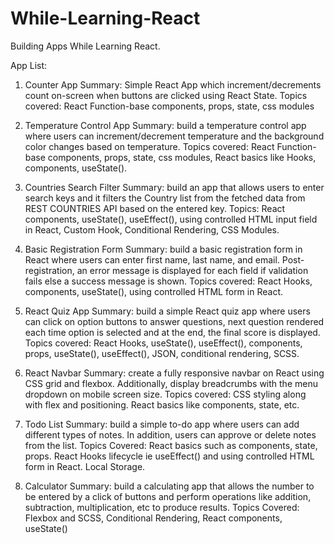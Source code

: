 # While-Learning-React
Building Apps While Learning React.

App List:

1. Counter App
  Summary: Simple React App which increment/decrements count on-screen when buttons are clicked
using React State.
  Topics covered: React Function-base components, props, state, css modules

2. Temperature Control App
  Summary: build a temperature control app where users can increment/decrement temperature and
the background color changes based on temperature.
  Topics covered: React Function-base components, props, state, css modules, React basics like
 Hooks, components, useState().

3. Countries Search Filter
  Summary: build an app that allows users to enter search keys and it filters the Country list 
from the fetched data from REST COUNTRIES API based on the entered key.
  Topics: React components, useState(), useEffect(), using controlled HTML input field in React,
Custom Hook, Conditional Rendering, CSS Modules.

4. Basic Registration Form
  Summary:  build a basic registration form in React where users can enter first name,
last name, and email. Post-registration, an error message is displayed for each field
if validation fails else a success message is shown.
  Topics covered: React Hooks, components, useState(), using controlled HTML form in React.

5. React Quiz App
  Summary: build a simple React quiz app where users can click on option buttons to answer
questions, next question rendered each time option is selected and at the end, the final score
is displayed.
  Topics covered: React Hooks, useState(), useEffect(), components, props, useState(),
useEffect(), JSON, conditional rendering, SCSS.

6. React Navbar
  Summary: create a fully responsive navbar on React using CSS grid and flexbox.
Additionally, display breadcrumbs with the menu dropdown on mobile screen size.
  Topics covered: CSS styling along with flex and positioning. React basics like components,
state, etc.

7. Todo List
  Summary: build a simple to-do app where users can add different types of notes. In addition,
users can approve or delete notes from the list.
  Topics Covered: React basics such as components, state, props. React Hooks lifecycle ie useEffect()
and using controlled HTML form in React. Local Storage.

8. Calculator
  Summary: build a calculating app that allows the number to be entered by a click of buttons and perform
operations like addition, subtraction, multiplication, etc to produce results.
  Topics Covered: Flexbox and SCSS, Conditional Rendering, React components, useState()
